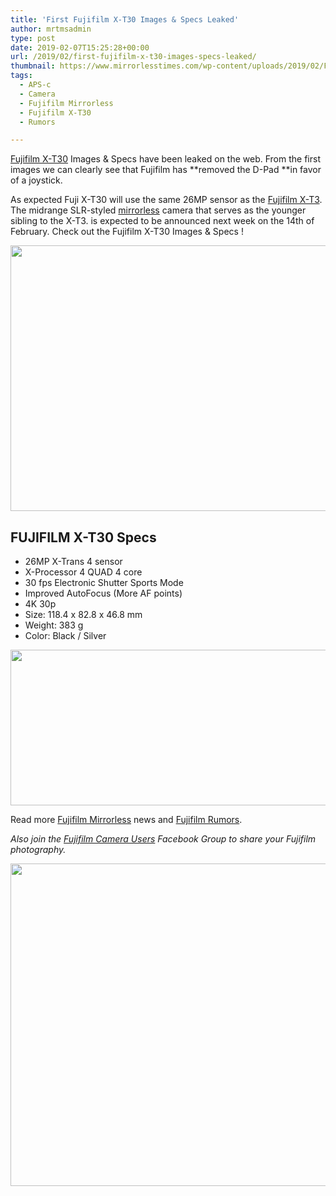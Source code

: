 ```yaml
---
title: 'First Fujifilm X-T30 Images & Specs Leaked'
author: mrtmsadmin
type: post
date: 2019-02-07T15:25:28+00:00
url: /2019/02/first-fujifilm-x-t30-images-specs-leaked/
thumbnail: https://www.mirrorlesstimes.com/wp-content/uploads/2019/02/Fujifilm-X-T30-1.jpg
tags:
  - APS-c
  - Camera
  - Fujifilm Mirrorless
  - Fujifilm X-T30
  - Rumors

---
```

[Fujifilm X-T30][1] Images & Specs have been leaked on the web. From the first images we can clearly see that Fujifilm has **removed the D-Pad **in favor of a joystick.

As expected Fuji X-T30 will use the same 26MP sensor as the [Fujifilm X-T3][2]. The midrange SLR-styled [mirrorless][3] camera that serves as the younger sibling to the X-T3. is expected to be announced next week on the 14th of February. Check out the Fujifilm X-T30 Images & Specs !<!--more-->

<span id="more-301"></span>

[<img class="aligncenter size-full wp-image-3327" src="https://i0.wp.com/www.mirrorlesstimes.com/wp-content/uploads/2019/02/Fujifilm-X-T30-6.jpg?resize=600%2C425&#038;ssl=1" alt="" width="600" height="425" srcset="https://i0.wp.com/www.mirrorlesstimes.com/wp-content/uploads/2019/02/Fujifilm-X-T30-6.jpg?w=1182&ssl=1 1182w, https://i0.wp.com/www.mirrorlesstimes.com/wp-content/uploads/2019/02/Fujifilm-X-T30-6.jpg?resize=423%2C300&ssl=1 423w, https://i0.wp.com/www.mirrorlesstimes.com/wp-content/uploads/2019/02/Fujifilm-X-T30-6.jpg?resize=768%2C544&ssl=1 768w, https://i0.wp.com/www.mirrorlesstimes.com/wp-content/uploads/2019/02/Fujifilm-X-T30-6.jpg?resize=970%2C688&ssl=1 970w" sizes="(max-width: 600px) 100vw, 600px" data-recalc-dims="1" />][4]

## FUJIFILM X-T30 Specs

  * 26MP X-Trans 4 sensor
  * X-Processor 4 QUAD 4 core
  * 30 fps Electronic Shutter Sports Mode
  * Improved AutoFocus (More AF points)
  * 4K 30p
  * Size: 118.4 x 82.8 x 46.8 mm
  * Weight: 383 g
  * Color: Black / Silver

[<img class="aligncenter size-full wp-image-3328" src="https://i0.wp.com/www.mirrorlesstimes.com/wp-content/uploads/2019/02/Fujifilm-X-T30-5.jpg?resize=600%2C249&#038;ssl=1" alt="" width="600" height="249" srcset="https://i0.wp.com/www.mirrorlesstimes.com/wp-content/uploads/2019/02/Fujifilm-X-T30-5.jpg?w=1176&ssl=1 1176w, https://i0.wp.com/www.mirrorlesstimes.com/wp-content/uploads/2019/02/Fujifilm-X-T30-5.jpg?resize=470%2C195&ssl=1 470w, https://i0.wp.com/www.mirrorlesstimes.com/wp-content/uploads/2019/02/Fujifilm-X-T30-5.jpg?resize=768%2C319&ssl=1 768w, https://i0.wp.com/www.mirrorlesstimes.com/wp-content/uploads/2019/02/Fujifilm-X-T30-5.jpg?resize=970%2C403&ssl=1 970w" sizes="(max-width: 600px) 100vw, 600px" data-recalc-dims="1" />][5]

Read more <a href="https://www.mirrorlesstimes.com/tags/fujifilm-mirrorless/" target="_blank" rel="noopener">Fujifilm Mirrorless</a> news and <a href="https://www.dailycameranews.com/tag/fujifilm-rumors/" target="_blank" rel="noopener">Fujifilm Rumors</a>.

_Also join the <a title="" href="https://www.facebook.com/groups/978460185571041/" target="_blank" rel="external nofollow noopener">Fujifilm Camera Users</a> Facebook Group to share your Fujifilm photography._

[<img class="aligncenter size-full wp-image-3329" src="https://i1.wp.com/www.mirrorlesstimes.com/wp-content/uploads/2019/02/Fujifilm-X-T30-2.jpg?resize=600%2C516&#038;ssl=1" alt="" width="600" height="516" srcset="https://i1.wp.com/www.mirrorlesstimes.com/wp-content/uploads/2019/02/Fujifilm-X-T30-2.jpg?w=1176&ssl=1 1176w, https://i1.wp.com/www.mirrorlesstimes.com/wp-content/uploads/2019/02/Fujifilm-X-T30-2.jpg?resize=349%2C300&ssl=1 349w, https://i1.wp.com/www.mirrorlesstimes.com/wp-content/uploads/2019/02/Fujifilm-X-T30-2.jpg?resize=768%2C661&ssl=1 768w, https://i1.wp.com/www.mirrorlesstimes.com/wp-content/uploads/2019/02/Fujifilm-X-T30-2.jpg?resize=970%2C835&ssl=1 970w" sizes="(max-width: 600px) 100vw, 600px" data-recalc-dims="1" />][6]

 [1]: https://www.mirrorlesstimes.com/tags/fujifilm-x-t30/
 [2]: https://www.guidetocamera.com/products/fujifilm/slrs/fujifilm-x-t3
 [3]: https://www.bestcameranews.com/tag/mirrorless/
 [4]: https://i0.wp.com/www.mirrorlesstimes.com/wp-content/uploads/2019/02/Fujifilm-X-T30-6.jpg?ssl=1
 [5]: https://i0.wp.com/www.mirrorlesstimes.com/wp-content/uploads/2019/02/Fujifilm-X-T30-5.jpg?ssl=1
 [6]: https://i1.wp.com/www.mirrorlesstimes.com/wp-content/uploads/2019/02/Fujifilm-X-T30-2.jpg?ssl=1